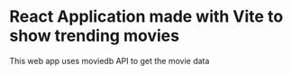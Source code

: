 # React Application made with Vite to show trending movies

This web app uses moviedb API to get the movie data 


